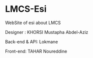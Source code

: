 # LMCS-Esi
WebSite of esi about LMCS 

Designer : KHORSI Mustapha Abdel-Aziz 

Back-end & API: Lokmane

Front-end: TAHAR Noureddine
